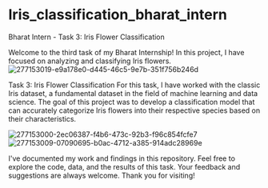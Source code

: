 # Iris_classification_bharat_intern
Bharat Intern - Task 3: Iris Flower Classification

Welcome to the third task of my Bharat Internship! In this project, I have focused on analyzing and classifying Iris flowers.
![277153019-e9a178e0-d445-46c5-9e7b-351f756b246d](https://github.com/Vishnu200399/Iris_classification_bharat_intern/assets/93635977/be6298f1-48d9-4ab2-bb71-7b56e65658ea)

Task 3: Iris Flower Classification
For this task, I have worked with the classic Iris dataset, a fundamental dataset in the field of machine learning and data science. The goal of this project was to develop a classification model that can accurately categorize Iris flowers into their respective species based on their characteristics.

![277153000-2ec06387-f4b6-473c-92b3-f96c854fcfe7](https://github.com/Vishnu200399/Iris_classification_bharat_intern/assets/93635977/408407a1-9dfe-444a-aa01-f204a5c204ec)
![277153009-07090695-b0ac-4712-a385-914adc28969e](https://github.com/Vishnu200399/Iris_classification_bharat_intern/assets/93635977/ef150c25-81e0-4435-b451-21e546ec97c1)

I've documented my work and findings in this repository. Feel free to explore the code, data, and the results of this task. Your feedback and suggestions are always welcome. Thank you for visiting!
